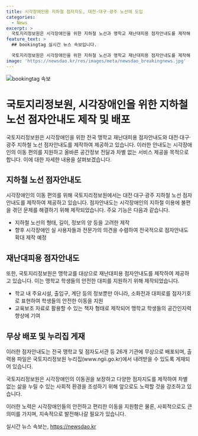 ```yaml
---
title: 시각장애인용 지하철 점자지도, 대전·대구·광주 노선에 도입
categories:
  - News
excerpt: >
  국토지리정보원은 시각장애인을 위한 지하철 노선과 맹학교 재난대피용 점자안내도를 제작해 제공한다. 이로써 시각장애인의 이동을 돕고, 안전한 환경을 조성한다. 이번 제작물은 전국 26개 기관에 무상 배포되며, 국토지리정보원 누리집에서 내려받을 수 있다. 국토지리정보원장은 이를 통해 시각장애인들이 안전하고 차별 없는 삶을 누릴 수 있는 환경을 조성할 계획이라고 강조했다. (출처: 정책브리핑)
feature_text: >
  ## bookingtag 실시간 뉴스 속보입니다.

  국토지리정보원은 시각장애인을 위한 지하철 노선과 맹학교 재난대피용 점자안내도를 제작해 제공한다. 이로써 시각장애인의 이동을 돕고, 안전한 환경을 조성한다. 이번 제작물은 전국 26개 기관에 무상 배포되며, 국토지리정보원 누리집에서 내려받을 수 있다. 국토지리정보원장은 이를 통해 시각장애인들이 안전하고 차별 없는 삶을 누릴 수 있는 환경을 조성할 계획이라고 강조했다. (출처: 정책브리핑)
image: 'https://newsdao.kr/res/images/meta/newsdao_breakingnews.jpg'
---
```


<p><img src="https://newsdao.kr/res/images/meta/newsdao_breakingnews.jpg" alt="bookingtag 속보" /></p>

<h1>국토지리정보원, 시각장애인을 위한 지하철 노선 점자안내도 제작 및 배포</h1>

<p>국토지리정보원은 시각장애인을 위한 전국 맹학교 재난대피용 점자안내도와 대전·대구·광주 지하철 노선 점자안내도를 제작하여 제공하고 있습니다. 이러한 안내도는 시각장애인의 이동 편의를 지원하고 올바른 공간정보 전달과 차별 없는 서비스 제공을 목적으로 합니다. 이에 대한 자세한 내용을 살펴보겠습니다.</p>

<h2 data-ke-size="size26">지하철 노선 점자안내도</h2>

<p>시각장애인의 이동 편의를 위해 국토지리정보원에서는 대전·대구·광주 지하철 노선 점자안내도를 제작하여 제공하고 있습니다. 점자안내도는 시각장애인의 지하철 이용에 불편을 겪던 문제를 해결하기 위해 제작되었습니다. 주요 기능은 다음과 같습니다.</p>

<ul>
<li>지하철 노선의 형태, 길이, 정보의 양 등을 고려한 제작</li>
<li>향후 시각장애인 실 사용자들과 전문가의 의견을 수렴하여 전국적으로 점자안내도 확대 제작 예정</li>
</ul>

<h2 data-ke-size="size26">재난대피용 점자안내도</h2>

<p>또한, 국토지리정보원은 맹학교를 대상으로 재난대피용 점자안내도를 제작하여 제공하고 있습니다. 이는 맹학교 학생들의 안전한 대피를 지원하기 위해 제작되었습니다.</p>

<ul>
<li>학교 내 주요시설, 출입구, 계단 등의 정보뿐만 아니라, 소화전과 대피로를 점자기호로 표현하여 학생들의 안전한 이동을 지원</li>
<li>교육보조 자료로 활용할 수 있는 책자 형태로 제작되어 맹학교 학생들의 공간인지력 향상에 기여</li>
</ul>

<h2 data-ke-size="size26">무상 배포 및 누리집 게재</h2>

<p>이러한 점자안내도는 전국 맹학교 및 점자도서관 등 26개 기관에 무상으로 배포되며, 출력용 파일은 국토지리정보원 누리집(www.ngii.go.kr)에서 내려받을 수 있도록 게재되어 있습니다.</p>

<p>국토지리정보원은 시각장애인의 이동권을 보장하고 다양한 점자지도를 제작하여 차별 없는 삶을 누릴 수 있는 사회적 환경을 조성하기 위해 앞으로도 노력할 것을 강조하고 있습니다.</p>

<p>이러한 노력은 시각장애인들의 안전하고 편리한 이동을 지원함은 물론, 사회적으로도 큰 의미를 가지며, 지속적으로 발전해나갈 필요가 있습니다.</p>
실시간 뉴스 속보는, <a href="https://newsdao.kr" rel="dofollow">https://newsdao.kr</a>


